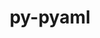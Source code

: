 ---
title: "py-pyaml"
layout: cache
categories: [package, develop-2023-08-27]
meta: {"versions": ["21.8.3"], "compilers": ["gcc@=11.1.0"], "oss": ["ubuntu20.04"], "platforms": ["linux"], "targets": ["ppc64le", "x86_64_v3"], "stacks": ["e4s", "e4s-power", "root"], "num_specs": 2, "num_specs_by_stack": {"root": 2, "e4s-power": 1, "e4s": 1}}
spec_details: [{"hash": "p2mtiytijsnq4ifr6gjtgsjfojovpq2p", "compiler": "gcc@=11.1.0", "versions": ["21.8.3"], "os": "ubuntu20.04", "platform": "linux", "target": "ppc64le", "variants": ["build_system=python_pip"], "stacks": ["root", "e4s-power"], "size": "-", "tarball": "https://binaries.spack.io/develop-2023-08-27/build_cache/linux-ubuntu20.04-ppc64le/gcc-11.1.0/py-pyaml-21.8.3/linux-ubuntu20.04-ppc64le-gcc-11.1.0-py-pyaml-21.8.3-p2mtiytijsnq4ifr6gjtgsjfojovpq2p.spack"}, {"hash": "s2jcyvaaqbzksljs5xh7l7rufdkgkdwd", "compiler": "gcc@=11.1.0", "versions": ["21.8.3"], "os": "ubuntu20.04", "platform": "linux", "target": "x86_64_v3", "variants": ["build_system=python_pip"], "stacks": ["root", "e4s"], "size": "-", "tarball": "https://binaries.spack.io/develop-2023-08-27/build_cache/linux-ubuntu20.04-x86_64_v3/gcc-11.1.0/py-pyaml-21.8.3/linux-ubuntu20.04-x86_64_v3-gcc-11.1.0-py-pyaml-21.8.3-s2jcyvaaqbzksljs5xh7l7rufdkgkdwd.spack"}]
---